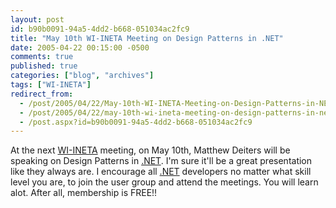 ```yaml
---
layout: post
id: b90b0091-94a5-4dd2-b668-051034ac2fc9
title: "May 10th WI-INETA Meeting on Design Patterns in .NET"
date: 2005-04-22 00:15:00 -0500
comments: true
published: true
categories: ["blog", "archives"]
tags: ["WI-INETA"]
redirect_from: 
  - /post/2005/04/22/May-10th-WI-INETA-Meeting-on-Design-Patterns-in-NET
  - /post/2005/04/22/may-10th-wi-ineta-meeting-on-design-patterns-in-net
  - /post.aspx?id=b90b0091-94a5-4dd2-b668-051034ac2fc9
---
```

<!-- more -->
<p>At the next <a title="Wisconsin .NET Users Group" href="http://wi-ineta.org" target="_blank">WI-INETA</a> meeting, on May 10th, Matthew Deiters will be speaking on Design Patterns in <a title=".NET" href="http://www.microsoft.com/net/" target="_blank">.NET</a>. I'm sure it'll be a great presentation like they always are. I encourage all <a title=".NET" href="http://www.microsoft.com/net/" target="_blank">.NET</a> developers no matter what skill level you are, to join the user group and attend the meetings. You will learn alot. After all, membership is FREE!!</p>
